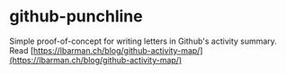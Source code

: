 # github-punchline

Simple proof-of-concept for writing letters in Github's activity summary. Read [https://lbarman.ch/blog/github-activity-map/](https://lbarman.ch/blog/github-activity-map/)